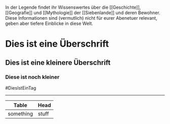 In der Legende findet ihr Wissenswertes über die [[Geschichte]], [[Geografie]] und [[Mythologie]] der [[Siebenlande]] und deren Bewohner. Diese Informationen sind (vermutlich) nicht für eurer Abenetuer relevant, geben aber tiefere Einblicke in diese Welt.

# Dies ist eine Überschrift

## Dies ist eine kleinere Überschrift

### Diese ist noch kleiner

#DiesIstEinTag

---

|Table|Head|
|---|---|
|something|stuff|
